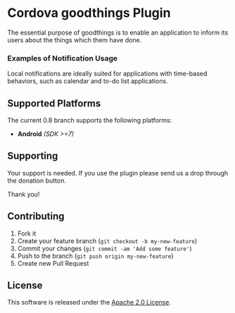 
Cordova goodthings Plugin
=================================

The essential purpose of goodthings is to enable an application to inform its users about the things which them have done.


### Examples of Notification Usage
Local notifications are ideally suited for applications with time-based behaviors, such as calendar and to-do list applications.<br>


## Supported Platforms
The current 0.8 branch supports the following platforms:
- __Android__ _(SDK >=7)_


## Supporting
Your support is needed. If you use the plugin please send us a drop through the donation button.

Thank you!

## Contributing

1. Fork it
2. Create your feature branch (`git checkout -b my-new-feature`)
3. Commit your changes (`git commit -am 'Add some feature'`)
4. Push to the branch (`git push origin my-new-feature`)
5. Create new Pull Request


## License

This software is released under the [Apache 2.0 License][apache2_license].



[cordova]: https://cordova.apache.org
[apache2_license]: http://opensource.org/licenses/Apache-2.0
